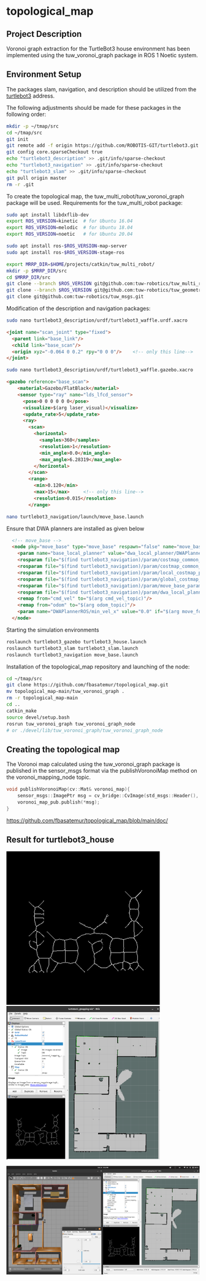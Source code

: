 # topological_map

## Project Description

Voronoi graph extraction for the TurtleBot3 house environment has been implemented using the tuw_voronoi_graph package in ROS 1 Noetic system.

## Environment Setup

The packages slam, navigation, and description should be utilized from the [turtlebot3](https://github.com/ROBOTIS-GIT/turtlebot3.git) address.

The following adjustments should be made for these packages in the following order:

```bash
mkdir -p ~/tmap/src
cd ~/tmap/src
git init
git remote add -f origin https://github.com/ROBOTIS-GIT/turtlebot3.git
git config core.sparseCheckout true
echo "turtlebot3_description" >> .git/info/sparse-checkout
echo "turtlebot3_navigation" >> .git/info/sparse-checkout
echo "turtlebot3_slam" >> .git/info/sparse-checkout
git pull origin master
rm -r .git
```

To create the topological map, the tuw_multi_robot/tuw_voronoi_graph package will be used. Requirements for the tuw_multi_robot package:

```bash
sudo apt install libdxflib-dev
export ROS_VERSION=kinetic  # for Ubuntu 16.04
export ROS_VERSION=melodic  # for Ubuntu 18.04
export ROS_VERSION=noetic   # for Ubuntu 20.04
```

```bash
sudo apt install ros-$ROS_VERSION-map-server
sudo apt install ros-$ROS_VERSION-stage-ros
```

```bash
export MRRP_DIR=$HOME/projects/catkin/tuw_multi_robot/
mkdir -p $MRRP_DIR/src
cd $MRRP_DIR/src
git clone --branch $ROS_VERSION git@github.com:tuw-robotics/tuw_multi_robot.git 
git clone --branch $ROS_VERSION git@github.com:tuw-robotics/tuw_geometry.git 
git clone git@github.com:tuw-robotics/tuw_msgs.git 
```

Modification of the description and navigation packages:

```bash
sudo nano turtlebot3_description/urdf/turtlebot3_waffle.urdf.xacro
```

```html
<joint name="scan_joint" type="fixed">
  <parent link="base_link"/>
  <child link="base_scan"/>
  <origin xyz="-0.064 0 0.2" rpy="0 0 0"/>    <!-- only this line-->
</joint>
```

```bash
sudo nano turtlebot3_description/urdf/turtlebot3_waffle.gazebo.xacro
```

```html
<gazebo reference="base_scan">
    <material>Gazebo/FlatBlack</material>
    <sensor type="ray" name="lds_lfcd_sensor">
      <pose>0 0 0 0 0 0</pose>
      <visualize>$(arg laser_visual)</visualize>
      <update_rate>5</update_rate>
      <ray>
        <scan>
          <horizontal>
            <samples>360</samples>
            <resolution>1</resolution>
            <min_angle>0.0</min_angle>
            <max_angle>6.28319</max_angle>
          </horizontal>
        </scan>
        <range>
          <min>0.120</min>
          <max>15</max>	    <!-- only this line-->
          <resolution>0.015</resolution>
        </range>
```

```bash
nano turtlebot3_navigation/launch/move_base.launch
```

Ensure that DWA planners are installed as given below

```html
  <!-- move_base -->
  <node pkg="move_base" type="move_base" respawn="false" name="move_base" output="screen">
    <param name="base_local_planner" value="dwa_local_planner/DWAPlannerROS" />
    <rosparam file="$(find turtlebot3_navigation)/param/costmap_common_params_$(arg model).yaml" command="load" ns="global_costmap" />
    <rosparam file="$(find turtlebot3_navigation)/param/costmap_common_params_$(arg model).yaml" command="load" ns="local_costmap" />
    <rosparam file="$(find turtlebot3_navigation)/param/local_costmap_params.yaml" command="load" />
    <rosparam file="$(find turtlebot3_navigation)/param/global_costmap_params.yaml" command="load" />
    <rosparam file="$(find turtlebot3_navigation)/param/move_base_params.yaml" command="load" />
    <rosparam file="$(find turtlebot3_navigation)/param/dwa_local_planner_params_$(arg model).yaml" command="load" />
    <remap from="cmd_vel" to="$(arg cmd_vel_topic)"/>
    <remap from="odom" to="$(arg odom_topic)"/>
    <param name="DWAPlannerROS/min_vel_x" value="0.0" if="$(arg move_forward_only)" />
  </node>
```

Starting the simulation environments

```bash
roslaunch turtlebot3_gazebo turtlebot3_house.launch
roslaunch turtlebot3_slam turtlebot3_slam.launch
roslaunch turtlebot3_navigation move_base.launch
```

Installation of the topological_map repository and launching of the node:

```bash
cd ~/tmap/src
git clone https://github.com/fbasatemur/topological_map.git
mv topological_map-main/tuw_voronoi_graph .
rm -r topological_map-main
cd ..
catkin_make
source devel/setup.bash
rosrun tuw_voronoi_graph tuw_voronoi_graph_node
# or ./devel/lib/tuw_voronoi_graph/tuw_voronoi_graph_node
```

## Creating the topological map
The Voronoi map calculated using the tuw_voronoi_graph package is published in the sensor_msgs format via the publishVoronoiMap method on the voronoi_mapping_node topic.

```cpp
void publishVoronoiMap(cv::Mat& voronoi_map){
    sensor_msgs::ImagePtr msg = cv_bridge::CvImage(std_msgs::Header(), "mono8", voronoi_map).toImageMsg();
    voronoi_map_pub.publish(*msg);
}
```

https://github.com/fbasatemur/topological_map/blob/main/doc/

## Result for turtlebot3_house

<p float="left">
  <img src="https://github.com/fbasatemur/topological_map/blob/main/doc/result_voronoi_map.jpg?ref_type=heads" width="400" height="400"/>
  <img src="https://github.com/fbasatemur/topological_map/blob/main/doc/turtlebot_3_voronio_map.png?ref_type=heads" width="400" height="400"/> 
</p>

![t3_voronoi_map_ss](https://github.com/fbasatemur/topological_map/blob/main/doc/voronoi_mapping_finally.png?ref_type=heads)









